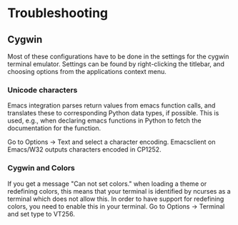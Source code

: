 # Troubleshooting

## Cygwin

Most of these configurations have to be done in the settings for the
cygwin terminal emulator. Settings can be found by right-clicking the
titlebar, and choosing options from the applications context menu.


### Unicode characters

Emacs integration parses return values from emacs function calls, and
translates these to corresponding Python data types, if possible. This
is used, e.g., when declaring emacs functions in Python to fetch the
documentation for the function.

Go to Options -> Text and select a character encoding. Emacsclient on
Emacs/W32 outputs characters encoded in CP1252.


### Cygwin and Colors

If you get a message "Can not set colors." when loading a theme or
redefining colors, this means that your terminal is identified by
ncurses as a terminal which does not allow this.  In order to have
support for redefining colors, you need to enable this in your
terminal.  Go to Options -> Terminal and set type to VT256.
